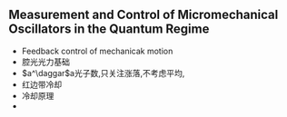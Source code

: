 ## Measurement and Control of Micromechanical Oscillators in the Quantum Regime

- Feedback control of mechanicak motion
- 腔光光力基础
- $a^\daggar$a光子数,只关注涨落,不考虑平均,
- 红边带冷却
- 冷却原理
- 
<!--stackedit_data:
eyJoaXN0b3J5IjpbLTcxNDQwNzE5MywxNDQ5OTAxODY5LC0xOD
I3OTMzMDI3XX0=
-->